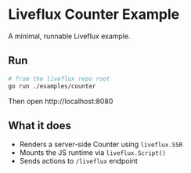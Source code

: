 # Liveflux Counter Example

A minimal, runnable Liveflux example.

## Run

```bash
# from the liveflux repo root
go run ./examples/counter
```

Then open http://localhost:8080

## What it does
- Renders a server-side Counter using `liveflux.SSR`
- Mounts the JS runtime via `liveflux.Script()`
- Sends actions to `/liveflux` endpoint
